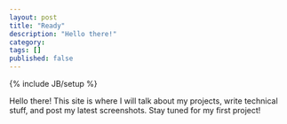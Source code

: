 ```yaml
---
layout: post
title: "Ready"
description: "Hello there!"
category: 
tags: []
published: false
---
```

{% include JB/setup %}

Hello there! This site is where I will talk about my projects, write technical stuff, and post my latest screenshots. Stay tuned for my first project!
